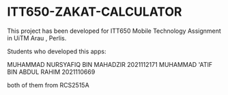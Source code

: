 # ITT650-ZAKAT-CALCULATOR
This project has been developed for ITT650 Mobile Technology Assignment in UiTM Arau , Perlis.

Students who developed this apps:

MUHAMMAD NURSYAFIQ BIN MAHADZIR 2021112171
MUHAMMAD 'ATIF BIN ABDUL RAHIM  2021110669

both of them from RCS2515A
